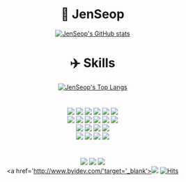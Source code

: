 <div align="center">

# 🐴 JenSeop
[![JenSeop's GitHub stats](https://github-readme-stats.vercel.app/api?username=JenSeop&show_icons=true&theme=dark)](https://github.com/anuraghazra/github-readme-stats#gh-dark-mode-only)

# ✈️ Skills
[![JenSeop's Top Langs](https://github-readme-stats.vercel.app/api/top-langs/?username=JenSeop&layout=compact&theme=dark)](https://github.com/anuraghazra/github-readme-stats)

#

<a href="#" onClick=""><img src="https://img.shields.io/badge/HTML5-E34F26?style=flat-square&logo=HTML5&logoColor=white"/></a>
<a href="#" onClick=""><img src="https://img.shields.io/badge/CSS-1572B6?style=flat-square&logo=CSS3&logoColor=white"/></a>
<a href="#" onClick=""><img src="https://img.shields.io/badge/JavaScript-F7DF1E?style=flat-square&logo=JavaScript&logoColor=white"/></a>
<a href="#" onClick=""><img src="https://img.shields.io/badge/Bootstrap-7952B3?style=flat-square&logo=Bootstrap&logoColor=white"/></a>
<a href="#" onClick=""><img src="https://img.shields.io/badge/React-61DAFB?style=flat-square&logo=React&logoColor=white"/></a>
<a href="#" onClick=""><img src="https://img.shields.io/badge/MUI-007FFF?style=flat-square&logo=MUI&logoColor=white"/></a>
<br>
<a href="#" onClick=""><img src="https://img.shields.io/badge/C-A8B9CC?style=flat-square&logo=C&logoColor=white"/></a>
<a href="#" onClick=""><img src="https://img.shields.io/badge/C++-00599C?style=flat-square&logo=C&logoColor=white"/></a>
<a href="#" onClick=""><img src="https://img.shields.io/badge/Python-3776AB?style=flat-square&logo=Python&logoColor=white"/></a>
<a href="#" onClick=""><img src="https://img.shields.io/badge/MySQL-4479A1?style=flat-square&logo=MySQL&logoColor=white"/></a>
<a href="#" onClick=""><img src="https://img.shields.io/badge/Node.js-339933?style=flat-square&logo=Node.js&logoColor=white"/></a>
<a href="#" onClick=""><img src="https://img.shields.io/badge/Tomcat-F8DC75?style=flat-square&logo=Apache Tomcat&logoColor=white"/></a>
<br>
<a href="#" onClick=""><img src="https://img.shields.io/badge/Linux-FCC624?style=flat-square&logo=Linux&logoColor=white"/></a>
<a href="#" onClick=""><img src="https://img.shields.io/badge/Shell-5391FE?style=flat-square&logo=PowerShell&logoColor=white"/></a>
<a href="#" onClick=""><img src="https://img.shields.io/badge/VS-5C2D91?style=flat-square&logo=Visual Studio&logoColor=white"/></a>
<a href="#" onClick=""><img src="https://img.shields.io/badge/VSC-007ACC?style=flat-square&logo=Visual Studio Code&logoColor=white"/></a>
<br>
<a href="#" onClick=""><img src="https://img.shields.io/badge/Git-F05032?style=flat-square&logo=Git&logoColor=white"/></a>
<a href="#" onClick=""><img src="https://img.shields.io/badge/GitHub-181717?style=flat-square&logo=GitHub&logoColor=white"/></a>
<a href="#" onClick=""><img src="https://img.shields.io/badge/Figma-F24E1E?style=flat-square&logo=Figma&logoColor=white"/></a>
<a href="#" onClick=""><img src="https://img.shields.io/badge/Notion-000000?style=flat-square&logo=Notion&logoColor=white"/></a>

#
<a href="#" onClick=""><img src="https://img.shields.io/badge/Slack-4A154B?style=flat-square&logo=Slack&logoColor=white"/></a>
<a href="https://user-images.githubusercontent.com/95238604/235059132-63e97e10-f02b-494a-ad44-db03a6254f1f.png"
target='_blank' onClick=""><img src="https://img.shields.io/badge/Discord-5865F2?style=flat-square&logo=Discord&logoColor=white"/></a>
<a href="mailto:business@nogouse.com?subject=[FROM][GitHub] Hello, JenSeop."><img src="https://img.shields.io/badge/Gmail-EA4335?style=flat-square&logo=Gmail&logoColor=white"/></a>
<br>
<a href='http://www.byidev.com/'target='_blank'><img src="https://img.shields.io/badge/Tistory-000000?style=flat-square&logo=Tistory&logoColor=white"/></a>
[![Hits](https://hits.seeyoufarm.com/api/count/incr/badge.svg?url=https%3A%2F%2Fgithub.com%2FJenSeop&count_bg=%23BF2A52&title_bg=%23000000&icon=github.svg&icon_color=%23FFFFFF&title=hits&edge_flat=true)](https://hits.seeyoufarm.com)
</div>
